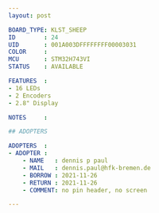```yaml
---
layout: post

BOARD_TYPE: KLST_SHEEP
ID        : 24
UID       : 001A003DFFFFFFFF00003031
COLOR     : 
MCU       : STM32H743VI
STATUS    : AVAILABLE

FEATURES  :
- 16 LEDs
- 2 Encoders
- 2.8" Display

NOTES     :

## ADOPTERS

ADOPTERS  :
- ADOPTER :
    - NAME   : dennis p paul
    - MAIL   : dennis.paul@hfk-bremen.de
    - BORROW : 2021-11-26
    - RETURN : 2021-11-26
    - COMMENT: no pin header, no screen

---
```

